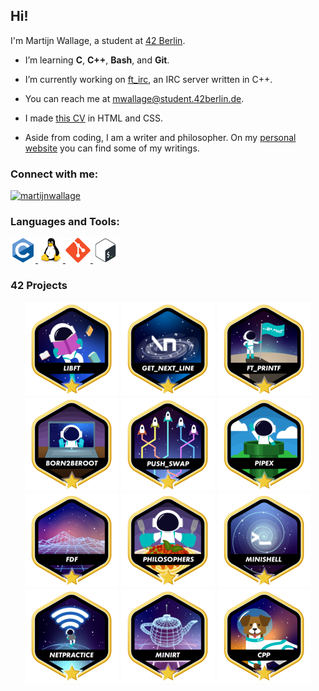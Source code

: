<h2>Hi!</h2>

I'm Martijn Wallage, a student at <a href="https://42berlin.de">42 Berlin</a>.

- I’m learning **C**, **C++**, **Bash**, and **Git**.
  
- I’m currently working on <a href="https://github.com/MartijnWallage/42_ft_irc">ft_irc</a>, an IRC server written in C++.

- You can reach me at mwallage@student.42berlin.de.

- I made <a href="https://martijnwallage.github.io">this CV</a> in HTML and CSS.

- Aside from coding, I am a writer and philosopher. On my <a href="https://www.martijnwallage.nl">personal website</a> you can find some of my writings.

<h3>Connect with me:</h3>
<p>
<a href="https://linkedin.com/in/martijnwallage" target="blank"><img src="https://img.shields.io/badge/LinkedIn-0077B5?style=for-the-badge&logo=linkedin&logoColor=white" alt="martijnwallage" /></a>
</p>

<h3>Languages and Tools:</h3>
<p> <a href="https://www.cprogramming.com/" target="_blank" rel="noreferrer"> <img src="https://raw.githubusercontent.com/devicons/devicon/master/icons/c/c-original.svg" alt="c" width="40" height="40"/> </a>
<a href="https://www.linux.org/" target="_blank" rel="noreferrer"> <img src="https://raw.githubusercontent.com/devicons/devicon/master/icons/linux/linux-original.svg" alt="linux" width="40" height="40"/> </a>
<a href="https://git-scm.com/" target="_blank" rel="noreferrer"> <img src="https://github.com/devicons/devicon/blob/master/icons/git/git-original.svg" alt="git" width="40" height="40"/> </a> 
<a href="https://www.gnu.org/software/bash/" target="_blank" rel="noreferrer"> <img src="https://github.com/devicons/devicon/blob/master/icons/bash/bash-original.svg" alt="bash" width="40" height="40"/> </a> </p>

<h3>42 Projects</h3>

<div align="center">

<a href="https://github.com/MartijnWallage/42_libft">![42 Badge libft](libftm.png)</a>
<a href="https://github.com/MartijnWallage/42_get_next_line">![42 Badge getNextLine](get_next_linem.png)</a>
<a href="https://github.com/MartijnWallage/42_printf">![42 Badge printf](ft_printfm.png)</a>
![42 Badge born2beroot](born2berootm.png)
<a href="https://github.com/MartijnWallage/42_push_swap">![42 Badge push_swap](push_swapm.png)</a>
<a href="https://github.com/MartijnWallage/42_pipex">![42 Badge pipex](pipexm.png)</a>
<a href="https://github.com/MartijnWallage/42_FdF">![42 Badge FdF](fdfm.png)</a>
<a href="https://github.com/MartijnWallage/42_philosophers">![42 Badge Philosophers](philosophersm.png)</a>
<a href="https://github.com/MartijnWallage/42_minishell">![42 Badge minishell](minishellm.png)</a>
![42 Badge Netpractice](netpracticem.png)
<a href="https://github.com/MartijnWallage/42_MiniRT">![42 Badge miniRT](minirtm.png)</a>
<a href="https://github.com/MartijnWallage/42_cpp.git">![42 Badge cpp](cppm.png)</a>

</div>
